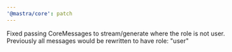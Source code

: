 ```yaml
---
'@mastra/core': patch
---
```


Fixed passing CoreMessages to stream/generate where the role is not user. Previously all messages would be rewritten to have role: "user"
